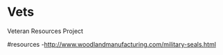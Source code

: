 # Vets
Veteran Resources Project


#resources
 -http://www.woodlandmanufacturing.com/military-seals.html